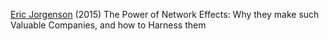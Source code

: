 
[Eric Jorgenson](https://medium.com/evergreen-business-weekly/the-power-of-network-effects-why-they-make-such-valuable-companies-and-how-to-harness-them-5d3fbc3659f8)
(2015) The Power of Network Effects: Why they make such Valuable Companies, and how to Harness them
